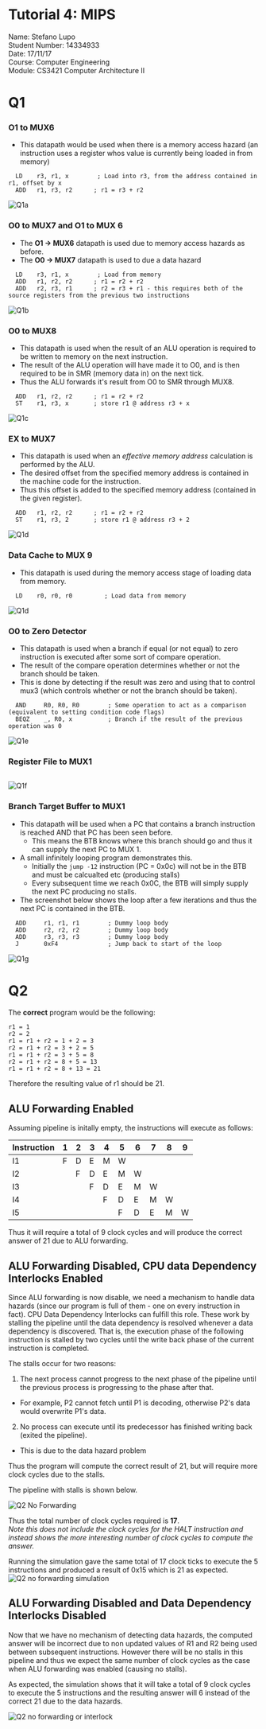 # Tutorial 4: MIPS
Name: Stefano Lupo   
Student Number: 14334933   
Date: 17/11/17   
Course: Computer Engineering   
Module: CS3421 Computer Architecture II   

# Q1
### O1 to MUX6
- This datapath would be used when there is a memory access hazard (an instruction uses a register whos value is currently being loaded in from memory)
```assembly
  LD    r3, r1, x        ; Load into r3, from the address contained in r1, offset by x
  ADD   r1, r3, r2      ; r1 = r3 + r2
```
![Q1a](screenshots/Q1_O1-mux6.png)
   
### O0 to MUX7 and O1 to MUX 6
- The **O1 -> MUX6** datapath is used due to memory access hazards as before.
- The **O0 -> MUX7** datapath is used to due a data hazard
```assembly
  LD    r3, r1, x        ; Load from memory
  ADD   r1, r2, r2      ; r1 = r2 + r2
  ADD   r2, r3, r1      ; r2 = r3 + r1 - this requires both of the source registers from the previous two instructions
```
![Q1b](screenshots/Q1_O1-mux6_O0-mux7.png)

### O0 to MUX8
- This datapath is used when the result of an ALU operation is required to be written to memory on the next instruction.
- The result of the ALU operation will have made it to O0, and is then required to be in SMR (memory data in) on the next tick.
- Thus the ALU forwards it's result from O0 to SMR through MUX8.
```assembly
  ADD   r1, r2, r2      ; r1 = r2 + r2
  ST    r1, r3, x       ; store r1 @ address r3 + x
```
![Q1c](screenshots/Q1_O0-mux8.png)

### EX to MUX7
- This datapath is used when an *effective memory address* calculation is performed by the ALU.
- The desired offset from the specified memory address is contained in the machine code for the instruction.
- Thus this offset is added to the specified memory address (contained in the given register).
```assembly
  ADD   r1, r2, r2      ; r1 = r2 + r2
  ST    r1, r3, 2       ; store r1 @ address r3 + 2
```
![Q1d](screenshots/Q1_EX-mux7.png)

### Data Cache to MUX 9
- This datapath is used during the memory access stage of loading data from memory.
```assembly
  LD    r0, r0, r0         ; Load data from memory
```
![Q1d](screenshots/Q1_DC-mux9.png)

### O0 to Zero Detector
- This datapath is used when a branch if equal (or not equal) to zero instruction is executed after some sort of compare operation.
- The result of the compare operation determines whether or not the branch should be taken.
- This is done by detecting if the result was zero and using that to control mux3 (which controls whether or not the branch should be taken).
```assembly
  AND     R0, R0, R0        ; Some operation to act as a comparison (equivalent to setting condition code flags)
  BEQZ    _, R0, x          ; Branch if the result of the previous operation was 0
```
![Q1e](screenshots/Q1_O0-ZD.png)

### Register File to MUX1

```assembly

```
![Q1f](screenshots/Q1_RF-mux1.png)

### Branch Target Buffer to MUX1
- This datapath will be used when a PC that contains a branch instruction is reached AND that PC has been seen before.
  - This means the BTB knows where this branch should go and thus it can supply the next PC to MUX 1.
- A small infinitely looping program demonstrates this.
  - Initially the `jump -12` instruction (PC = 0x0c) will not be in the BTB and must be calcualted etc (producing stalls)
  - Every subsequent time we reach 0x0C, the BTB will simply supply the next PC producing no stalls.
- The screenshot below shows the loop after a few iterations and thus the next PC is contained in the BTB.

```assembly
  ADD     r1, r1, r1        ; Dummy loop body
  ADD     r2, r2, r2        ; Dummy loop body
  ADD     r3, r3, r3        ; Dummy loop body
  J       0xF4              ; Jump back to start of the loop

```
![Q1g](screenshots/Q1_BTB-mux1.png)

    
# Q2
The **correct** program would be the following:
```
r1 = 1
r2 = 2
r1 = r1 + r2 = 1 + 2 = 3
r2 = r1 + r2 = 3 + 2 = 5
r1 = r1 + r2 = 3 + 5 = 8
r2 = r1 + r2 = 8 + 5 = 13
r1 = r1 + r2 = 8 + 13 = 21
```
Therefore the resulting value of r1 should be 21.

## ALU Forwarding Enabled
Assuming pipeline is initally empty, the instructions will execute as follows:   

| Instruction   |  1  |  2  |  3  |  4  |  5  |  6  |  7  |  8  |  9  |
| ------------- |-----|-----|-----|-----|-----|-----|-----|-----|-----|
| I1            |  F  |  D  |  E  |  M  |  W  |     |     |     |     |
| I2            |     |  F  |  D  |  E  |  M  |  W  |     |     |     |   
| I3            |     |     |  F  |  D  |  E  |  M  |  W  |     |     | 
| I4            |     |     |     |  F  |  D  |  E  |  M  |  W  |     |  
| I5            |     |     |     |     |  F  |  D  |  E  |  M  |  W  |

Thus it will require a total of 9 clock cycles and will produce the correct answer of 21 due to ALU forwarding.

## ALU Forwarding Disabled, CPU data Dependency Interlocks Enabled
Since ALU forwarding is now disable, we need a mechanism to handle data hazards (since our program is full of them - one on every instruction in fact). CPU Data Dependency Interlocks can fulfill this role. These work by stalling the pipeline until the data dependency is resolved whenever a data dependency is discovered. That is, the execution phase of the following instruction is stalled by two cycles until the write back phase of the current instruction is completed.

The stalls occur for two reasons:
1. The next process cannot progress to the next phase of the pipeline until the previous process is progressing to the phase after that.
  - For example, P2 cannot fetch until P1 is decoding, otherwise P2's data would overwrite P1's data.
2. No process can execute until its predecessor has finished writing back (exited the pipeline).
  - This is due to the data hazard problem

Thus the program will compute the correct result of 21, but will require more clock cycles due to the stalls.    

The pipeline with stalls is shown below.     

![Q2 No Forwarding](screenshots/q2_no_forwarding_with_CDD.png)   

Thus the total number of clock cycles required is **17**.    
*Note this does not include the clock cycles for the HALT instruction and instead shows the more interesting number of clock cycles to compute the answer.* 

Running the simulation gave the same total of 17 clock ticks to execute the 5 instructions and produced a result of 0x15 which is 21 as expected.
![Q2 no forwarding simulation](screenshots/q2b-simulation.png)


## ALU Forwarding Disabled and Data Dependency Interlocks Disabled
Now that we have no mechanism of detecting data hazards, the computed answer will be incorrect due to non updated values of R1 and R2 being used between subsequent instructions. However there will be no stalls in this pipeline and thus we expect the same number of clock cycles as the case when ALU forwarding was enabled (causing no stalls).

As expected, the simulation shows that it will take a total of 9 clock cycles to execute the 5 instructions and the resulting answer will 6 instead of the correct 21 due to the data hazards.

![Q2 no forwarding or interlock](screenshots/q2c-simulation.png)
